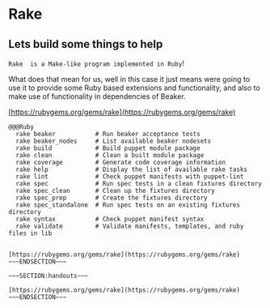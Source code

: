 <!SLIDE>
# Rake #
## Lets build some things to help ##

`Rake  is a Make-like program implemented in Ruby`!

What does that mean for us, well in this case it just means were going to use it to provide some Ruby based extensions and functionality, and also to make use of functionality in dependencies of Beaker.

[https://rubygems.org/gems/rake](https://rubygems.org/gems/rake)

    @@@Ruby
      rake beaker           # Run beaker acceptance tests
      rake beaker_nodes     # List available beaker nodesets
      rake build            # Build puppet module package
      rake clean            # Clean a built module package
      rake coverage         # Generate code coverage information
      rake help             # Display the list of available rake tasks
      rake lint             # Check puppet manifests with puppet-lint
      rake spec             # Run spec tests in a clean fixtures directory
      rake spec_clean       # Clean up the fixtures directory
      rake spec_prep        # Create the fixtures directory
      rake spec_standalone  # Run spec tests on an existing fixtures directory
      rake syntax           # Check puppet manifest syntax
      rake validate         # Validate manifests, templates, and ruby files in lib

~~~SECTION:notes~~~

[https://rubygems.org/gems/rake](https://rubygems.org/gems/rake)
~~~ENDSECTION~~~

~~~SECTION:handouts~~~

[https://rubygems.org/gems/rake](https://rubygems.org/gems/rake)
~~~ENDSECTION~~~

